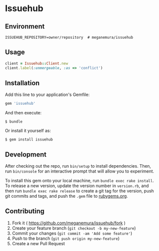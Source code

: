 # Issuehub

## Environment

```
ISSUEHUB_REPOSITORY=owner/repository  # meganemura/issuehub
```

## Usage

```ruby
client = Issuehub::Client.new
client.label(:unmergeable, :as => 'conflict')
```

## Installation

Add this line to your application's Gemfile:

```ruby
gem 'issuehub'
```

And then execute:

    $ bundle

Or install it yourself as:

    $ gem install issuehub

## Development

After checking out the repo, run `bin/setup` to install dependencies. Then, run `bin/console` for an interactive prompt that will allow you to experiment.

To install this gem onto your local machine, run `bundle exec rake install`. To release a new version, update the version number in `version.rb`, and then run `bundle exec rake release` to create a git tag for the version, push git commits and tags, and push the `.gem` file to [rubygems.org](https://rubygems.org).

## Contributing

1. Fork it ( https://github.com/meganemura/issuehub/fork )
2. Create your feature branch (`git checkout -b my-new-feature`)
3. Commit your changes (`git commit -am 'Add some feature'`)
4. Push to the branch (`git push origin my-new-feature`)
5. Create a new Pull Request
